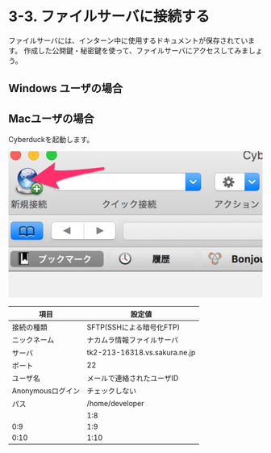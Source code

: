 # 3-3. ファイルサーバに接続する
ファイルサーバには、インターン中に使用するドキュメントが保存されています。
作成した公開鍵・秘密鍵を使って、ファイルサーバにアクセスしてみましょう。

## Windows ユーザの場合

## Macユーザの場合
Cyberduckを起動します。

![新規接続](../images/image-03-0018.png)

| 項目 | 設定値 |
| -- | -- |
| 接続の種類 | SFTP(SSHによる暗号化FTP) |
| ニックネーム | ナカムラ情報ファイルサーバ |
| サーバ | tk2-213-16318.vs.sakura.ne.jp |
| ポート | 22 |
| ユーザ名 | メールで連絡されたユーザID |
| Anonymousログイン | チェックしない |
| パス | /home/developer |
|  | 1:8 |
| 0:9 | 1:9 |
| 0:10 | 1:10 |
